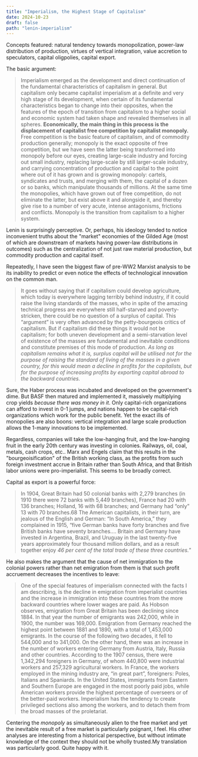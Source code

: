 ```yaml
---
title: "Imperialism, the Highest Stage of Capitalism"
date: 2024-10-23
draft: false
path: "lenin-imperialism"
---
```


Concepts featured: natural tendency towards monopolization, power-law distribution of production, virtues of vertical integration, value accretion to speculators, capital oligpolies, capital export.

The basic argument:

> Imperialism emerged as the development and direct continuation of the fundamental characteristics of capitalism in general. But capitalism only became capitalist imperialism at a definite and very high stage of its development, when certain of its fundamental characteristics began to change into their opposites, when the features of the epoch of transition from capitalism to a higher social and economic system had taken shape and revealed themselves in all spheres. **Economically, the main thing in this process is the displacement of capitalist free competition by capitalist monopoly.** Free competition is the basic feature of capitalism, and of commodity production generally; monopoly is the exact opposite of free competition, but we have seen the latter being transformed into monopoly before our eyes, creating large-scale industry and forcing out small industry, replacing large-scale by still larger-scale industry, and carrying concentration of production and capital to the point where out of it has grown and is growing monopoly: cartels, syndicates and trusts, and merging with them, the capital of a dozen or so banks, which manipulate thousands of millions. At the same time the monopolies, which have grown out of free competition, do not eliminate the latter, but exist above it and alongside it, and thereby give rise to a number of very acute, intense antagonisms, frictions and conflicts. Monopoly is the transition from capitalism to a higher system.

Lenin is surprisingly perceptive. Or, perhaps, his ideology tended to notice inconvenient truths about the "market" economies of the Gilded Age (most of which are downstream of markets having power-law distributions in outcomes) such as the centralization of not just raw material production, but commodity production and capital itself. 

Repeatedly, I have seen the biggest flaw of pre-WW2 Marxist analysis to be its inability to predict or even notice the effects of technological innovation on the common man. 

> It goes without saying that if capitalism could develop agriculture, which today is everywhere lagging terribly behind industry, if it could raise the living standards of the masses, who in spite of the amazing technical progress are everywhere still half-starved and poverty-stricken, there could be no question of a surplus of capital. This “argument” is very often advanced by the petty-bourgeois critics of capitalism. But if capitalism did these things it would not be capitalism; for both uneven development and a semi-starvation level of existence of the masses are fundamental and inevitable conditions and constitute premises of this mode of production. *As long as capitalism remains what it is, surplus capital will be utilised not for the purpose of raising the standard of living of the masses in a given country, for this would mean a decline in profits for the capitalists, but for the purpose of increasing profits by exporting capital abroad to the backward countries.*

Sure, the Haber process was incubated and developed on the government's dime. But BASF then matured and implemented it, massively multiplying crop yields *because there was money in it*. Only capital-rich organizations can afford to invest in 0-1 jumps, and nations happen to be capital-rich organizations which work for the public benefit. Yet the exact ills of monopolies are also boons: vertical integration and large scale production allows the 1-many innovations to be implemented. 

Regardless, companies will take the low-hanging fruit, and the low-hanging fruit in the early 20th century was investing in colonies. Railways, oil, coal, metals, cash crops, etc.. Marx and Engels claim that this results in the "bourgeoisification" of the British working class, as the profits from such foreign investment accrue in Britain rather than South Africa, and that British labor unions were pro-imperialist. This seems to be broadly correct. 

Capital as export is a powerful force: 

> In 1904, Great Britain had 50 colonial banks with 2,279 branches (in 1910 there were 72 banks with 5,449 branches), France had 20 with 136 branches; Holland, 16 with 68 branches; and Germany had “only” 13 with 70 branches.68 The American capitalists, in their turn, are jealous of the English and German: “In South America,” they complained in 1915, “five German banks have forty branches and five British banks have seventy branches.... Britain and Germany have invested in Argentina, Brazil, and Uruguay in the last twenty-five years approximately four thousand million dollars, and as a result together enjoy *46 per cent of the total trade of these three countries.*”

He also makes the argument that the cause of net immigration to the colonial powers rather than net emigration from them is that such profit accruement decreases the incentives to leave:

> One of the special features of imperialism connected with the facts I am describing, is the decline in emigration from imperialist countries and the increase in immigration into these countries from the more backward countries where lower wages are paid. As Hobson observes, emigration from Great Britain has been declining since 1884. In that year the number of emigrants was 242,000, while in 1900, the number was 169,000. Emigration from Germany reached the highest point between 1881 and 1890, with a total of 1,453,000 emigrants. In the course of the following two decades, it fell to 544,000 and to 341,000. On the other hand, there was an increase in the number of workers entering Germany from Austria, Italy, Russia and other countries. According to the 1907 census, there were 1,342,294 foreigners in Germany, of whom 440,800 were industrial workers and 257,329 agricultural workers. In France, the workers employed in the mining industry are, “in great part”, foreigners: Poles, Italians and Spaniards. In the United States, immigrants from Eastern and Southern Europe are engaged in the most poorly paid jobs, while American workers provide the highest percentage of overseers or of the better-paid workers. Imperialism has the tendency to create privileged sections also among the workers, and to detach them from the broad masses of the proletariat.

Centering the *monopoly* as simultaneously alien to the free market and yet the inevitable result of a free market is particularly poignant, I feel. His other analyses are interesting from a historical perspective, but without intimate knowledge of the context they should not be wholly trusted.My translation was particularly good. Quite happy with it. 